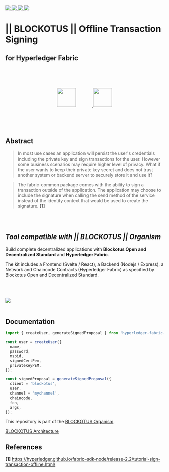 <a href="https://twitter.com/BLOCKOTUS">
    <img
         src="https://img.shields.io/twitter/follow/BLOCKOTUS?style=for-the-badge&logo=twitter"
     />
</a>
<a href="https://github.com/danielfebrero">
    <img
         src="https://img.shields.io/github/followers/danielfebrero?label=danielfebrero&style=for-the-badge&logo=github"
     />
</a>
<a href="https://github.com/BLOCKOTUS/admins">
    <img
         src="https://img.shields.io/github/stars/BLOCKOTUS/admins?logo=github&style=for-the-badge"
     />
</a>
<a href="https://github.com/BLOCKOTUS/admins">
    <img
         src="https://img.shields.io/github/license/BLOCKOTUS/admins?style=for-the-badge"
     />
</a>

<br />

# || BLOCKOTUS || Offline Transaction Signing
## for Hyperledger Fabric

<br />
<br />
<br />

<p align="center">
<a href="https://developer.mozilla.org/en-US/docs/Web/JavaScript">
  <img 
      style="margin-right: 50px" 
      height="60px" 
      src="https://upload.wikimedia.org/wikipedia/commons/thumb/6/6a/JavaScript-logo.png/240px-JavaScript-logo.png" 
  />
</a>
<a href="https://www.hyperledger.org/use/fabric">
  <img 
      style="margin-right: 0px" 
      height="60px" 
      src="https://www.hyperledger.org/wp-content/uploads/2018/03/Hyperledger_Fabric_Logo_Color-1-300x84.png" 
  />
</a>
</p>
<br />
<br />
<br />

## Abstract

> In most use cases an application will persist the user's credentials including the private key and sign transactions for the user. However some business scenarios may require higher level of privacy. What if the user wants to keep their private key secret and does not trust another system or backend server to securely store it and use it?

> The fabric-common package comes with the ability to sign a transaction outside of the application. The application may choose to include the signature when calling the send method of the service instead of the identity context that would be used to create the signature. **[1]**

<br />
<br />

## _Tool compatible with || BLOCKOTUS || Organism_

Build complete decentralized applications with __Blockotus Open and Decentralized Standard__ and __Hyperledger Fabric__. 

The kit includes a Frontend (Svelte / React), a Backend (Nodejs / Express), a Network and Chaincode Contracts (Hyperledger Fabric) as specified by Blockotus Open and Decentralized Standard.

<br />
<br />
<br />

<a href="https://github.com/hyperledger/fabric-sdk-node/tree/master/fabric-network">
  <img src="https://img.shields.io/badge/fabric--network-%402.3.0-green?style=for-the-badge" />
</a>

<br />
<br />

## Documentation

```javascript
import { createUser, generateSignedProposal } from 'hyperledger-fabric-offline-transaction-signing';

const user = createUser({
  name, 
  password,
  mspid,
  signedCertPem,
  privateKeyPEM,
});

const signedProposal = generateSignedProposal({
  client = 'blockotus',
  user,
  channel = 'mychannel',
  chaincode,
  fcn,
  args,
});
```

This repository is part of the [BLOCKOTUS Organism](https://github.com/BLOCKOTUS/organism).

[BLOCKOTUS Architecture](https://github.com/BLOCKOTUS/organism/blob/master/docs/architecture.md)

## References

 **[1]** <https://hyperledger.github.io/fabric-sdk-node/release-2.2/tutorial-sign-transaction-offline.html/>